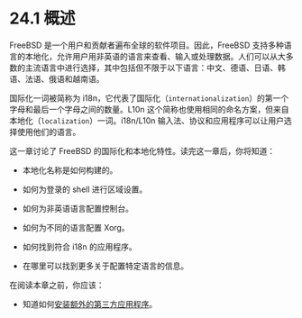 # 24.1 概述

FreeBSD 是一个用户和贡献者遍布全球的软件项目。因此，FreeBSD 支持多种语言的本地化，允许用户用非英语的语言来查看、输入或处理数据。人们可以从大多数的主流语言中进行选择，其中包括但不限于以下语言：中文、德语、日语、韩语、法语、俄语和越南语。

国际化一词被简称为 i18n，它代表了国际化（`internationalization`）的第一个字母和最后一个字母之间的数量。L10n 这个简称也使用相同的命名方案，但来自本地化（`localization`）一词。i18n/L10n 输入法、协议和应用程序可以让用户选择使用他们的语言。

这一章讨论了 FreeBSD 的国际化和本地化特性。读完这一章后，你将知道：

- 本地化名称是如何构建的。

- 如何为登录的 shell 进行区域设置。
- 如何为非英语语言配置控制台。
- 如何为不同的语言配置 Xorg。
- 如何找到符合 i18n 的应用程序。

- 在哪里可以找到更多关于配置特定语言的信息。

在阅读本章之前，你应该：

- 知道如何[安装额外的第三方应用程序](https://docs.freebsd.org/en/books/handbook/ports/index.html#ports)。